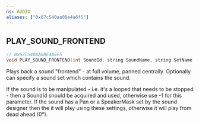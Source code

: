 ```yaml
---
ns: AUDIO
aliases: ["0x67c540aa08e4a6f5"]
---
```

## PLAY_SOUND_FRONTEND

```c
// 0x67C540AA08E4A6F5
void PLAY_SOUND_FRONTEND(int SoundId, string SoundName, string SetName, bool enableOnReplay);
```

Plays back a sound "frontend" - at full volume, panned centrally. Optionally can specify a sound set which contains the sound.

If the sound is to be manipulated - i.e. it's a looped that needs to be stopped - then a SoundId should be acquired and used, otherwise use -1 for this parameter. If the sound has a Pan or a SpeakerMask set by the sound designer then the it will play using these settings, otherwise it will play from dead ahead (0°).

